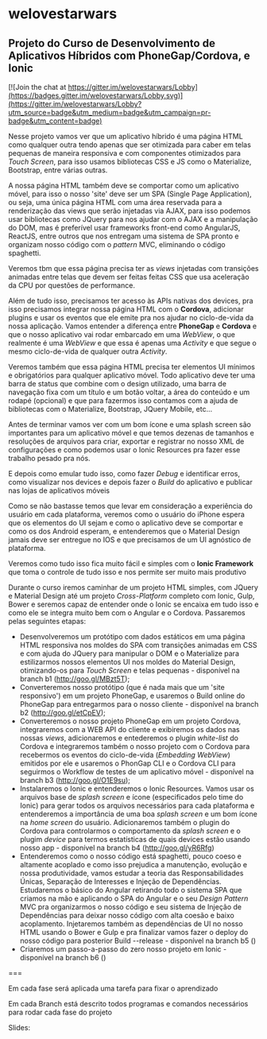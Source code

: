 # welovestarwars

## Projeto do Curso de Desenvolvimento de Aplicativos Híbridos com PhoneGap/Cordova, e Ionic

[![Join the chat at https://gitter.im/welovestarwars/Lobby](https://badges.gitter.im/welovestarwars/Lobby.svg)](https://gitter.im/welovestarwars/Lobby?utm_source=badge&utm_medium=badge&utm_campaign=pr-badge&utm_content=badge)

Nesse projeto vamos ver que um aplicativo híbrido é uma página HTML como qualquer outra tendo apenas que ser otimizada para caber em telas pequenas de maneira responsiva e com componentes otimizados para _Touch Screen_, para isso usamos bibliotecas CSS e JS como o Materialize, Bootstrap, entre várias outras.

A nossa página HTML também deve se comportar como um aplicativo móvel, para isso o nosso 'site' deve ser um SPA (Single Page Application), ou seja, uma única página HTML com uma área reservada para a renderização das views que serão injetadas via AJAX, para isso podemos usar bibliotecas como JQuery para nos ajudar com o AJAX e a manipulação do DOM, mas é preferível usar frameworks front-end como AngularJS, ReactJS, entre outros que nos entregam uma sistema de SPA pronto e organizam nosso código com o _pattern_ MVC, eliminando o código spaghetti.

Veremos tbm que essa página precisa ter as _views_ injetadas com transições animadas entre telas que devem ser feitas feitas CSS que usa aceleração da CPU por questões de performance.

Além de tudo isso, precisamos ter acesso às APIs nativas dos devices, pra isso precisamos integrar nossa página HTML com o **Cordova**, adicionar plugins e usar os eventos que ele emite pra nos ajudar no ciclo-de-vida da nossa aplicação. Vamos entender a diferença entre **PhoneGap** e **Cordova** e que o nosso aplicativo vai rodar embarcado em uma _WebView_, o que realmente é uma _WebView_ e que essa é apenas uma _Activity_ e que segue o mesmo ciclo-de-vida de qualquer outra _Activity_.

Veremos também que essa página HTML precisa ter elementos UI mínimos e obrigatórios para qualquer aplicativo móvel. Todo aplicativo deve ter uma barra de status que combine com o design utilizado, uma barra de navegação fixa com um título e um botão voltar, a área do conteúdo e um rodapé (opcional) e que para fazermos isso contamos com a ajuda de bibliotecas com o Materialize, Bootstrap, JQuery Mobile, etc...

Antes de terminar vamos ver com um bom ícone e uma splash screen são importantes para um aplicativo móvel e que temos dezenas de tamanhos e resoluções de arquivos para criar, exportar e registrar no nosso XML de configurações e como podemos usar o Ionic Resources pra fazer esse trabalho pesado pra nós.

E depois como emular tudo isso, como fazer _Debug_ e identificar erros, como visualizar nos devices e depois fazer o _Build_ do aplicativo e publicar nas lojas de aplicativos móveis

Como se não bastasse temos que levar em consideração a experiência do usuário em cada plataforma, veremos como o usuário do iPhone espera que os elementos do UI sejam e como o aplicativo deve se comportar e como os dos Android esperam, e entenderemos que o Material Design jamais deve ser entregue no IOS e que precisamos de um UI agnóstico de plataforma.  

Veremos como tudo isso fica muito fácil e simples com o **Ionic Framework** que toma o controle de tudo isso e nos permite ser muito mais produtivo

Durante o curso iremos caminhar de um projeto HTML simples, com JQuery e Material Design até um projeto _Cross-Platform_ completo com Ionic, Gulp, Bower e seremos capaz de entender onde o Ionic se encaixa em tudo isso e como ele se integra muito bem com o Angular e o Cordova. Passaremos pelas seguintes etapas:

- Desenvolveremos um protótipo com dados estáticos em uma página HTML responsiva nos moldes do SPA com transições animadas em CSS e com ajuda do JQuery para manipular o DOM e o Materialize para estilizarmos nossos elementos UI nos moldes do Material Design, otimizando-os para _Touch Screen_  e telas pequenas - disponível na branch b1 (http://goo.gl/MBzt5T);
- Converteremos nosso protótipo (que é nada mais que um 'site responsivo') em um projeto PhoneGap, e usaremos o Build online do PhoneGap para entregarmos para o nosso cliente - disponível na branch b2 (http://goo.gl/etCpEV);
- Converteremos o nosso projeto PhoneGap em um projeto Cordova, integraremos com a WEB API do cliente e exibiremos os dados nas nossas _views_, adicionaremos e entederemos o plugin _white-list_ do Cordova e integraremos também o nosso projeto com o Cordova para recebermos os eventos do ciclo-de-vida (_Embedding WebView_) emitidos por ele e usaremos o PhonGap CLI e o Cordova CLI para seguirmos o Workflow de testes de um aplicativo móvel - disponível na branch b3 (http://goo.gl/O1E9su);
- Instalaremos o Ionic e entenderemos o Ionic Resources. Vamos usar os arquivos base de _splash screen_ e ícone (especificados pelo time do Ionic) para gerar todos os arquivos necessários para cada plataforma e entenderemos a importância de uma boa _splash screen_ e um bom ícone na _home screen_ do usuário. Adicionaremos também o plugin do Cordova para controlarmos o comportamento da _splash screen_ e o plugim _device_ para termos estatísticas de quais devices estão usando nosso app - disponível na branch b4 (http://goo.gl/yR6Rfg)
- Entenderemos como o nosso código está spaghetti, pouco coeso e altamente acoplado e como isso prejudica a manutenção, evolução e nossa produtividade, vamos estudar a teoria das Responsabilidades Únicas, Separação de Interesses e Injeção de Dependências. Estudaremos o básico do Angular retirando todo o sistema SPA que criamos na mão e aplicando o SPA do Angular e o seu _Design Pattern_ MVC pra organizarmos o nosso código e seu sistema de Injeção de Dependências para deixar nosso código com alta coesão e baixo acoplamento. Injetaremos também as dependências de UI no nosso HTML usando o Bower e Gulp e pra finalizar vamos fazer o deploy do nosso código para posterior Build --release - disponível na branch b5 ()
- Criaremos um passo-a-passo do zero nosso projeto em Ionic - disponível na branch b6 ()

===

Em cada fase será aplicada uma tarefa para fixar o aprendizado

Em cada Branch está descrito todos programas e comandos necessários para rodar cada fase do projeto

Slides: 
